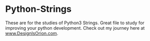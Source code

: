 ﻿# Python-Strings
 
 These are for the studies of Python3 Strings. Great file to study for improving your python development. Check out my journey here at www.DesignIsOrion.com.
